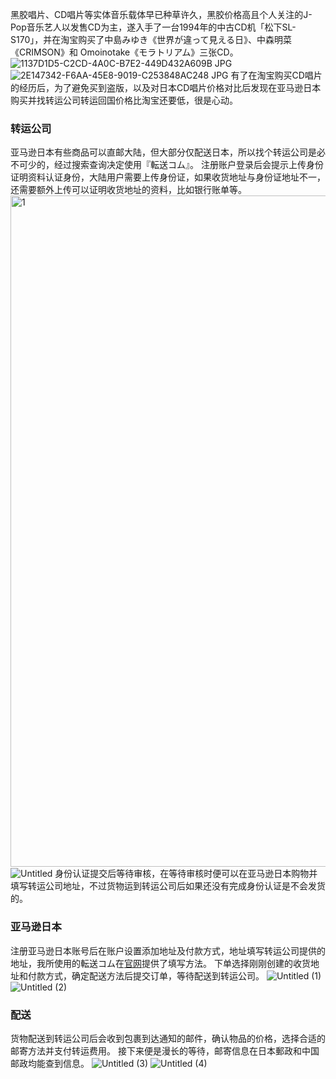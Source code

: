 黑胶唱片、CD唱片等实体音乐载体早已种草许久，黑胶价格高且个人关注的J-Pop音乐艺人以发售CD为主，遂入手了一台1994年的中古CD机「松下SL-S170」，并在淘宝购买了中島みゆき《世界が違って見える日》、中森明菜《CRIMSON》和 Omoinotake《モラトリアム》三张CD。
![1137D1D5-C2CD-4A0C-B7E2-449D432A609B JPG](https://github.com/KawausoJyou/KawausoJyou.github.io/assets/92703641/a17ccf56-5183-4657-b7e3-f8707fe87f08)
![2E147342-F6AA-45E8-9019-C253848AC248 JPG](https://github.com/KawausoJyou/KawausoJyou.github.io/assets/92703641/b34e8616-5dea-41f5-b287-319ac208b22a)
有了在淘宝购买CD唱片的经历后，为了避免买到盗版，以及对日本CD唱片价格对比后发现在亚马逊日本购买并找转运公司转运回国价格比淘宝还要低，很是心动。
### 转运公司
亚马逊日本有些商品可以直邮大陆，但大部分仅配送日本，所以找个转运公司是必不可少的，经过搜索查询决定使用『転送コム』。
注册账户登录后会提示上传身份证明资料认证身份，大陆用户需要上传身份证，如果收货地址与身份证地址不一，还需要额外上传可以证明收货地址的资料，比如银行账单等。
<img width="1074" alt="1" src="https://github.com/KawausoJyou/KawausoJyou.github.io/assets/92703641/ecc4c312-eadf-4961-8613-7400ed4f441c">
![Untitled](https://github.com/KawausoJyou/KawausoJyou.github.io/assets/92703641/f4929a5d-8c18-4153-a79a-c8b17f0a2599)
身份认证提交后等待审核，在等待审核时便可以在亚马逊日本购物并填写转运公司地址，不过货物运到转运公司后如果还没有完成身份认证是不会发货的。
### 亚马逊日本
注册亚马逊日本账号后在账户设置添加地址及付款方式，地址填写转运公司提供的地址，我所使用的転送コム在[官网](https://www.tenso.com/jp/my_page/address)提供了填写方法。
下单选择刚刚创建的收货地址和付款方式，确定配送方法后提交订单，等待配送到转运公司。
![Untitled (1)](https://github.com/KawausoJyou/KawausoJyou.github.io/assets/92703641/ee7a49b8-4265-413a-aef1-032d448481fa)
![Untitled (2)](https://github.com/KawausoJyou/KawausoJyou.github.io/assets/92703641/0f10072e-49e8-41b5-a8fd-c644f78ce26f)
### 配送
货物配送到转运公司后会收到包裹到达通知的邮件，确认物品的价格，选择合适的邮寄方法并支付转运费用。
接下来便是漫长的等待，邮寄信息在日本郵政和中国邮政均能查到信息。
![Untitled (3)](https://github.com/KawausoJyou/KawausoJyou.github.io/assets/92703641/c5c6d941-179c-4276-9298-f13167708f19)
![Untitled (4)](https://github.com/KawausoJyou/KawausoJyou.github.io/assets/92703641/e76e1a6c-9392-4a18-a9c5-cab6089af096)
<!-- ##{"timestamp":1701932400}## -->